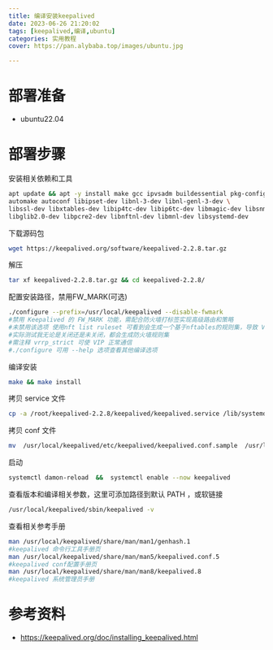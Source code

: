 ```yaml
---
title: 编译安装keepalived
date: 2023-06-26 21:20:02
tags: [keepalived,编译,ubuntu]
categories: 实用教程
cover: https://pan.alybaba.top/images/ubuntu.jpg

---
```

# 部署准备
- ubuntu22.04
# 部署步骤
安装相关依赖和工具
```bash
apt update && apt -y install make gcc ipvsadm buildessential pkg-config \
automake autoconf libipset-dev libnl-3-dev libnl-genl-3-dev \
libssl-dev libxtables-dev libip4tc-dev libip6tc-dev libmagic-dev libsnmp-dev \
libglib2.0-dev libpcre2-dev libnftnl-dev libmnl-dev libsystemd-dev
```
下载源码包
```bash
wget https://keepalived.org/software/keepalived-2.2.8.tar.gz
```
解压
```bash
tar xf keepalived-2.2.8.tar.gz && cd keepalived-2.2.8/
```
配置安装路径，禁用FW_MARK(可选)
```bash
./configure --prefix=/usr/local/keepalived --disable-fwmark
#禁用 Keepalived 的 FW_MARK 功能，需配合防火墙打标签实现高级路由和策略
#未禁用该选项 使用nft list ruleset 可看到会生成一个基于nftables的规则集，导致 VIP 无法正常通信
#实际测试我无论是关闭还是未关闭，都会生成防火墙规则集
#需注释 vrrp_strict 可使 VIP 正常通信
#./configure 可用 --help 选项查看其他编译选项
```
编译安装
```bash
make && make install
```
拷贝 service 文件
```bash
cp -a /root/keepalived-2.2.8/keepalived/keepalived.service /lib/systemd/system/
```
拷贝 conf 文件
```bash
mv  /usr/local/keepalived/etc/keepalived/keepalived.conf.sample  /usr/local/keepalived/etc/keepalived/keepalived.conf
```
启动
```bash
systemctl damon-reload  &&  systemctl enable --now keepalived
```
查看版本和编译相关参数，这里可添加路径到默认 PATH ，或软链接
```bash
/usr/local/keepalived/sbin/keepalived -v
```
查看相关参考手册
```bash
man /usr/local/keepalived/share/man/man1/genhash.1
#keepalived 命令行工具手册页
man /usr/local/keepalived/share/man/man5/keepalived.conf.5
#keepalived conf配置手册页
man /usr/local/keepalived/share/man/man8/keepalived.8
#keepalived 系统管理员手册
```
# 参考资料
- https://keepalived.org/doc/installing_keepalived.html
